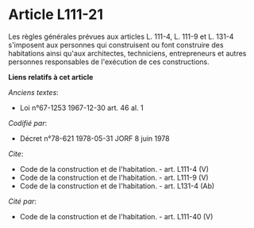 # Article L111-21

Les règles générales prévues aux articles L. 111-4, L. 111-9 et L. 131-4 s'imposent aux personnes qui construisent ou font
construire des habitations ainsi qu'aux architectes, techniciens, entrepreneurs et autres personnes responsables de
l'exécution de ces constructions.

**Liens relatifs à cet article**

_Anciens textes_:

  - Loi n°67-1253 1967-12-30 art. 46 al. 1

_Codifié par_:

  - Décret n°78-621 1978-05-31 JORF 8 juin 1978

_Cite_:

  - Code de la construction et de l'habitation. - art. L111-4 (V)
  - Code de la construction et de l'habitation. - art. L111-9 (V)
  - Code de la construction et de l'habitation. - art. L131-4 (Ab)

_Cité par_:

  - Code de la construction et de l'habitation. - art. L111-40 (V)
